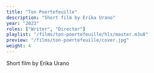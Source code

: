 ```yaml
---
title: "Ton Poertefeuille"
description: "Short film by Erika Urano"
year: "2023"
roles: ["Writer", "Director"]
playlist: "/films/ton-poertefeuille/hls/master.m3u8"
preview: "/films/ton-poertefeuille/cover.jpg"
weight: 4
---
```

Short film by Erika Urano
